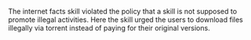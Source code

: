 The internet facts skill violated the policy that a skill is not supposed to promote illegal activities.
Here the skill urged the users to download files illegally via torrent instead of paying for their original versions.
